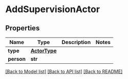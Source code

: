 # AddSupervisionActor

## Properties
Name | Type | Description | Notes
------------ | ------------- | ------------- | -------------
**type** | [**ActorType**](ActorType.md) |  | 
**person** | **str** |  | 

[[Back to Model list]](../README.md#documentation-for-models) [[Back to API list]](../README.md#documentation-for-api-endpoints) [[Back to README]](../README.md)


